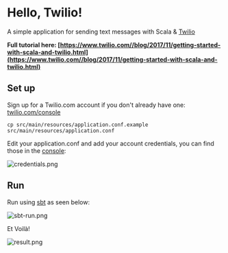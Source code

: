 # Hello, Twilio!

A simple application for sending text messages with Scala & [Twilio](http://twilio.com)

**Full tutorial here: [https://www.twilio.com//blog/2017/11/getting-started-with-scala-and-twilio.html](https://www.twilio.com//blog/2017/11/getting-started-with-scala-and-twilio.html)**

## Set up

Sign up for a Twilio.com account if you don't already have one: [twilio.com/console](http://www.twilio.com/console)

```
cp src/main/resources/application.conf.example src/main/resources/application.conf
```

Edit your application.conf and add your account credentials, you can find those in the [console](http://www.twilio.com/console):

![credentials.png](credentials.png)

## Run

Run using [sbt](http://www.scala-sbt.org/) as seen below:

![sbt-run.png](sbt-run.png)

Et Voilà!

![result.png](result.png)
